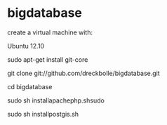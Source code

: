 bigdatabase
===========
create a virtual machine with:

Ubuntu 12.10

sudo apt-get install git-core

git clone git://github.com/dreckbolle/bigdatabase.git

cd bigdatabase

sudo sh installapachephp.shsudo

sudo sh installpostgis.sh
